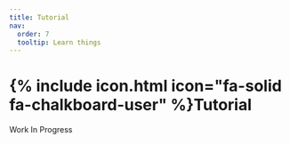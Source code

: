 ```yaml
---
title: Tutorial
nav:
  order: 7
  tooltip: Learn things
---
```


# {% include icon.html icon="fa-solid fa-chalkboard-user" %}Tutorial

Work In Progress
